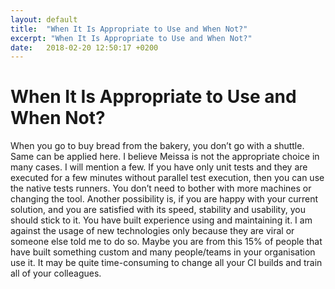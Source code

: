 ```yaml
---
layout: default
title:  "When It Is Appropriate to Use and When Not?"
excerpt: "When It Is Appropriate to Use and When Not?"
date:   2018-02-20 12:50:17 +0200
---
```

# When It Is Appropriate to Use and When Not? #

When you go to buy bread from the bakery, you don’t go with a shuttle. Same can be applied here. I believe Meissa is not the appropriate choice in many cases. I will mention a few. 
If you have only unit tests and they are executed for a few minutes without parallel test execution, then you can use the native tests runners. You don’t need to bother with more machines or changing the tool. 
Another possibility is, if you are happy with your current solution, and you are satisfied with its speed, stability and usability, you should stick to it. You have built experience using and maintaining it. I am against the usage of new technologies only because they are viral or someone else told me to do so. 
Maybe you are from this 15% of people that have built something custom and many people/teams in your organisation use it. It may be quite time-consuming to change all your CI builds and train all of your colleagues. 
